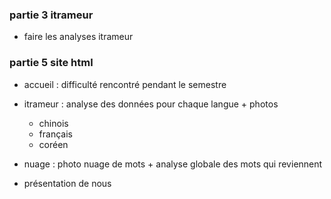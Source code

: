 ### partie 3 itrameur
- faire les analyses itrameur


### partie 5 site html
- accueil : difficulté rencontré pendant le semestre
- itrameur : analyse des données pour chaque langue + photos
	- chinois
	- français
	- coréen
- nuage : photo nuage de mots + analyse globale des mots qui reviennent


- présentation de nous

